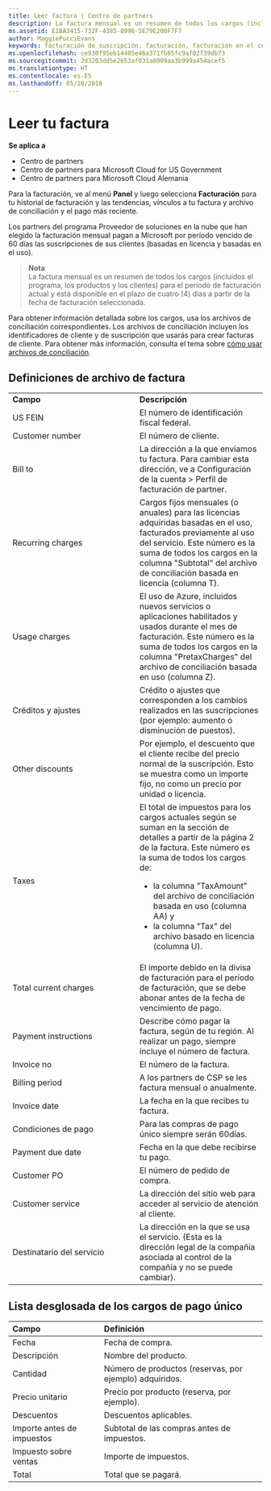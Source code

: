 ```yaml
---
title: Leer factura | Centro de partners
description: La factura mensual es un resumen de todos los cargos (incluidos el programa, los productos y los clientes) para el período mensual actual. Está disponible en el panel del Centro de partners.
ms.assetid: E1BA3415-732F-4385-8996-5E79E200F7F7
author: MaggiePucciEvans
keywords: facturación de suscripción, facturación, facturación en el centro de partners, facturación del centro de partners, leer mi factura, factura, factura del centro de partners, factura CSP, ¿dónde está mi factura?
ms.openlocfilehash: ce930f95eb14405e46a371fb85fc9af02f39db73
ms.sourcegitcommit: 2d3203dd5e2653af031a8009aa3b999a454acef5
ms.translationtype: HT
ms.contentlocale: es-ES
ms.lasthandoff: 05/10/2018
---
```

# <a name="read-your-bill"></a>Leer tu factura

**Se aplica a**

-  Centro de partners
-  Centro de partners para Microsoft Cloud for US Government
-  Centro de partners para Microsoft Cloud Alemania

Para la facturación, ve al menú **Panel** y luego selecciona **Facturación** para tu historial de facturación y las tendencias, vínculos a tu factura y archivo de conciliación y el pago más reciente.

Los partners del programa Proveedor de soluciones en la nube que han elegido la facturación mensual pagan a Microsoft por período vencido de 60 días las suscripciones de sus clientes (basadas en licencia y basadas en el uso).

>**Nota**<br>
La factura mensual es un resumen de todos los cargos (incluidos el programa, los productos y los clientes) para el período de facturación actual y está disponible en el plazo de cuatro (4) días a partir de la fecha de facturación seleccionada.


Para obtener información detallada sobre los cargos, usa los archivos de conciliación correspondientes. Los archivos de conciliación incluyen los identificadores de cliente y de suscripción que usarás para crear facturas de cliente. Para obtener más información, consulta el tema sobre [cómo usar archivos de conciliación](use-the-reconciliation-files.md).

## <a name="invoice-file-definitions"></a>Definiciones de archivo de factura


<table>
<colgroup>
<col width="50%" />
<col width="50%" />
</colgroup>
<tbody>
<tr class="odd">
<td><strong>Campo</strong></td>
<td><strong>Descripción</strong></td>
</tr>
<tr class="even">
<td>US FEIN</td>
<td>El número de identificación fiscal federal.</td>
</tr>
<tr class="odd">
<td>Customer number</td>
<td>El número de cliente.</td>
</tr>
<tr class="even">
<td>Bill to</td>
<td>La dirección a la que enviamos tu factura. Para cambiar esta dirección, ve a Configuración de la cuenta > Perfil de facturación de partner. </td>
</tr>
<tr class="odd">
<td>Recurring charges</td>
<td>Cargos fijos mensuales (o anuales) para las licencias adquiridas basadas en el uso, facturados previamente al uso del servicio. Este número es la suma de todos los cargos en la columna &quot;Subtotal&quot; del archivo de conciliación basada en licencia (columna T).</td>
</tr>
<tr class="even">
<td>Usage charges</td>
<td>El uso de Azure, incluidos nuevos servicios o aplicaciones habilitados y usados durante el mes de facturación. Este número es la suma de todos los cargos en la columna &quot;PretaxCharges&quot; del archivo de conciliación basada en uso (columna Z).</td>
</tr>
<tr class="odd">
<td>Créditos y ajustes</td>
<td>Crédito o ajustes que corresponden a los cambios realizados en las suscripciones (por ejemplo: aumento o disminución de puestos).</td>
</tr>
<tr class="even">
<td>Other discounts</td>
<td>Por ejemplo, el descuento que el cliente recibe del precio normal de la suscripción. Esto se muestra como un importe fijo, no como un precio por unidad o licencia.</td>
</tr>
<tr class="odd">
<td>Taxes</td>
<td>El total de impuestos para los cargos actuales según se suman en la sección de detalles a partir de la página 2 de la factura. Este número es la suma de todos los cargos de:
<ul>
<li>la columna &quot;TaxAmount&quot; del archivo de conciliación basada en uso (columna AA) y </li>
<li>la columna &quot;Tax&quot; del archivo basado en licencia (columna U).</li>
</ul></td>
</tr>
<tr class="even">
<td>Total current charges</td>
<td>El importe debido en la divisa de facturación para el período de facturación, que se debe abonar antes de la fecha de vencimiento de pago.</td>
</tr>
<tr class="odd">
<td>Payment instructions</td>
<td>Describe cómo pagar la factura, según de tu región. Al realizar un pago, siempre incluye el número de factura.</td>
</tr>
<tr class="even">
<td>Invoice no</td>
<td>El número de la factura.</td>
</tr>
<tr class="odd">
<td>Billing period</td>
<td>A los partners de CSP se les factura mensual o anualmente.</td>
</tr>
<tr class="even">
<td>Invoice date</td>
<td>La fecha en la que recibes tu factura.</td>
</tr>

<tr class="odd">
<td>Condiciones de pago</td>
<td>Para las compras de pago único siempre serán 60días.</td>
</tr>


<tr class="even">
<td>Payment due date</td>
<td>Fecha en la que debe recibirse tu pago.</td>
</tr>
<tr class="odd">
<td>Customer PO</td>
<td>El número de pedido de compra.</td>
</tr>
<tr class="even">
<td>Customer service</td>
<td>La dirección del sitio web para acceder al servicio de atención al cliente.</td>
</tr>
<tr class="odd">
<td>Destinatario del servicio</td>
<td>La dirección en la que se usa el servicio. (Esta es la dirección legal de la compañía asociada al control de la compañía y no se puede cambiar).</td>
</tr>
</tbody>
</table>

## <a name="itemized-list-of-one-time-charges"></a>Lista desglosada de los cargos de pago único

|**Campo** |**Definición**|
|:----------------|:-----------------------------|
|Fecha |Fecha de compra. |
|Descripción |Nombre del producto. |
|Cantidad |Número de productos (reservas, por ejemplo) adquiridos. |
|Precio unitario |Precio por producto (reserva, por ejemplo). |
|Descuentos |Descuentos aplicables. |
|Importe antes de impuestos |Subtotal de las compras antes de impuestos. |
|Impuesto sobre ventas |Importe de impuestos. |
|Total |Total que se pagará. |
 



